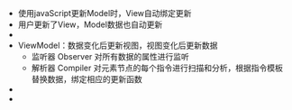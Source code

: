 - 使用javaScript更新Model时，View自动绑定更新
- 用户更新了View，Model数据也自动更新
-
- ViewModel：数据变化后更新视图，视图变化后更新数据
	- 监听器 Observer 对所有数据的属性进行监听
	- 解析器 Compiler 对元素节点的每个指令进行扫描和分析，根据指令模板替换数据，绑定相应的更新函数
-
-